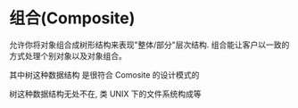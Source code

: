 # 组合(Composite)

允许你将对象组合成树形结构来表现"整体/部分"层次结构. 组合能让客户以一致的方式处理个别对象以及对象组合。


其中树这种数据结构 是很符合 Comosite 的设计模式的

树这种数据结构无处不在, 类 UNIX 下的文件系统构成等